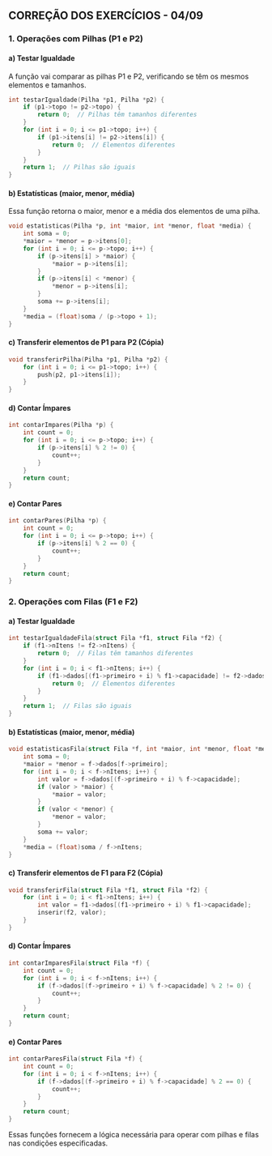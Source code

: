 ## CORREÇÃO DOS EXERCÍCIOS - 04/09 ##
### 1. Operações com Pilhas (P1 e P2)

#### a) Testar Igualdade
A função vai comparar as pilhas P1 e P2, verificando se têm os mesmos elementos e tamanhos.

```c
int testarIgualdade(Pilha *p1, Pilha *p2) {
    if (p1->topo != p2->topo) {
        return 0;  // Pilhas têm tamanhos diferentes
    }
    for (int i = 0; i <= p1->topo; i++) {
        if (p1->itens[i] != p2->itens[i]) {
            return 0;  // Elementos diferentes
        }
    }
    return 1;  // Pilhas são iguais
}
```

#### b) Estatísticas (maior, menor, média)
Essa função retorna o maior, menor e a média dos elementos de uma pilha.

```c
void estatisticas(Pilha *p, int *maior, int *menor, float *media) {
    int soma = 0;
    *maior = *menor = p->itens[0];
    for (int i = 0; i <= p->topo; i++) {
        if (p->itens[i] > *maior) {
            *maior = p->itens[i];
        }
        if (p->itens[i] < *menor) {
            *menor = p->itens[i];
        }
        soma += p->itens[i];
    }
    *media = (float)soma / (p->topo + 1);
}
```

#### c) Transferir elementos de P1 para P2 (Cópia)

```c
void transferirPilha(Pilha *p1, Pilha *p2) {
    for (int i = 0; i <= p1->topo; i++) {
        push(p2, p1->itens[i]);
    }
}
```

#### d) Contar Ímpares

```c
int contarImpares(Pilha *p) {
    int count = 0;
    for (int i = 0; i <= p->topo; i++) {
        if (p->itens[i] % 2 != 0) {
            count++;
        }
    }
    return count;
}
```

#### e) Contar Pares

```c
int contarPares(Pilha *p) {
    int count = 0;
    for (int i = 0; i <= p->topo; i++) {
        if (p->itens[i] % 2 == 0) {
            count++;
        }
    }
    return count;
}
```

### 2. Operações com Filas (F1 e F2)

#### a) Testar Igualdade

```c
int testarIgualdadeFila(struct Fila *f1, struct Fila *f2) {
    if (f1->nItens != f2->nItens) {
        return 0;  // Filas têm tamanhos diferentes
    }
    for (int i = 0; i < f1->nItens; i++) {
        if (f1->dados[(f1->primeiro + i) % f1->capacidade] != f2->dados[(f2->primeiro + i) % f2->capacidade]) {
            return 0;  // Elementos diferentes
        }
    }
    return 1;  // Filas são iguais
}
```

#### b) Estatísticas (maior, menor, média)

```c
void estatisticasFila(struct Fila *f, int *maior, int *menor, float *media) {
    int soma = 0;
    *maior = *menor = f->dados[f->primeiro];
    for (int i = 0; i < f->nItens; i++) {
        int valor = f->dados[(f->primeiro + i) % f->capacidade];
        if (valor > *maior) {
            *maior = valor;
        }
        if (valor < *menor) {
            *menor = valor;
        }
        soma += valor;
    }
    *media = (float)soma / f->nItens;
}
```

#### c) Transferir elementos de F1 para F2 (Cópia)

```c
void transferirFila(struct Fila *f1, struct Fila *f2) {
    for (int i = 0; i < f1->nItens; i++) {
        int valor = f1->dados[(f1->primeiro + i) % f1->capacidade];
        inserir(f2, valor);
    }
}
```

#### d) Contar Ímpares

```c
int contarImparesFila(struct Fila *f) {
    int count = 0;
    for (int i = 0; i < f->nItens; i++) {
        if (f->dados[(f->primeiro + i) % f->capacidade] % 2 != 0) {
            count++;
        }
    }
    return count;
}
```

#### e) Contar Pares

```c
int contarParesFila(struct Fila *f) {
    int count = 0;
    for (int i = 0; i < f->nItens; i++) {
        if (f->dados[(f->primeiro + i) % f->capacidade] % 2 == 0) {
            count++;
        }
    }
    return count;
}
```

Essas funções fornecem a lógica necessária para operar com pilhas e filas nas condições especificadas.

